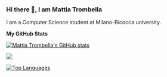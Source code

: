 ### Hi there 👋, I am Mattia Trombella

<!--
**mattiatrombella/mattiatrombella** is a ✨ _special_ ✨ repository because its `README.md` (this file) appears on your GitHub profile.

Here are some ideas to get you started:

- 🔭 I’m currently working on ...
- 🌱 I’m currently learning ...
- 👯 I’m looking to collaborate on ...
- 🤔 I’m looking for help with ...
- 💬 Ask me about ...
- 📫 How to reach me: ...
- 😄 Pronouns: ...
- ⚡ Fun fact: ...
-->

I am a Computer Science student at Milano-Bicocca university. 

<b>My GitHub Stats</b>

<a href="http://www.github.com/mattiatrombella"><img src="https://github-readme-stats.vercel.app/api?username=mattiatrombella&show_icons=true&hide=&count_private=true&title_color=6366f1&text_color=64748b&icon_color=a855f7&bg_color=0f172a&hide_border=true&show_icons=true" alt="Mattia Trombella's GitHub stats" /></a>

<a href="http://www.github.com/mattiatrombella"><img src="https://github-readme-streak-stats.herokuapp.com/?user=mattiatrombella&stroke=64748b&background=0f172a&ring=6366f1&fire=6366f1&currStreakNum=64748b&currStreakLabel=6366f1&sideNums=64748b&sideLabels=64748b&dates=64748b&hide_border=true" /></a>

<a href="https://github.com/mattiatrombella" align="left"><img src="https://github-readme-stats.vercel.app/api/top-langs/?username=mattiatrombella&langs_count=10&title_color=6366f1&text_color=64748b&icon_color=a855f7&bg_color=0f172a&hide_border=true&locale=en&custom_title=Top%20%Languages" alt="Top Languages" /></a>
